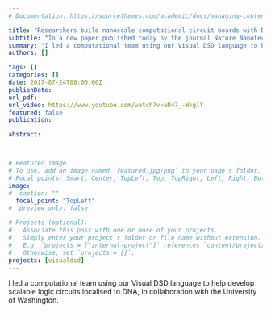 ```yaml
---
# Documentation: https://sourcethemes.com/academic/docs/managing-content/

title: "Researchers build nanoscale computational circuit boards with DNA"
subtitle: "In a new paper published today by the journal Nature Nanotechnology, scientists at the University of Washington and Microsoft Research describe a method that uses spatial organization to build nanoscale computational circuits made of synthetic DNA. - <a href = https://www.microsoft.com/en-us/research/blog/researchers-build-nanoscale-computational-circuit-boards-dna/>Microsoft Research</a>"
summary: "I led a computational team using our Visual DSD language to help develop scalable logic circuits localised to DNA, in collaboration with the University of Washington.<br><b>Microsoft Research</b>"
authors: []

tags: []
categories: []
date: 2017-07-24T00:00:00Z
publishDate:
url_pdf: 
url_video: https://www.youtube.com/watch?v=aD47_-WkglY
featured: false
publication: 

abstract:



# Featured image
# To use, add an image named `featured.jpg/png` to your page's folder.
# Focal points: Smart, Center, TopLeft, Top, TopRight, Left, Right, BottomLeft, Bottom, BottomRight.
image: 
#  caption: ""
  focal_point: "TopLeft"
#  preview_only: false

# Projects (optional).
#   Associate this post with one or more of your projects.
#   Simply enter your project's folder or file name without extension.
#   E.g. `projects = ["internal-project"]` references `content/project/deep-learning/index.md`.
#   Otherwise, set `projects = []`.
projects: [visualdsd]
---
```


I led a computational team using our Visual DSD language to help develop scalable logic circuits localised to DNA, in collaboration with the University of Washington.